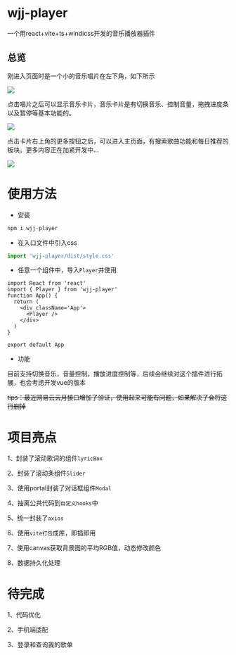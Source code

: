 # wjj-player
一个用react+vite+ts+windicss开发的音乐播放器插件

## 总览

刚进入页面时是一个小的音乐唱片在左下角，如下所示

![](https://img.jzsp66.xyz/github/1.png)

点击唱片之后可以显示音乐卡片，音乐卡片是有切换音乐、控制音量，拖拽进度条以及暂停等基本功能的。

![](https://img.jzsp66.xyz/github/2.png)

点击卡片右上角的更多按钮之后，可以进入主页面，有搜索歌曲功能和每日推荐的板块。更多内容正在加紧开发中...

![](https://img.jzsp66.xyz/github/3.png)


# 使用方法
- 安装
```js
npm i wjj-player
```

- 在入口文件中引入css

```js
import 'wjj-player/dist/style.css'
```

- 任意一个组件中，导入`Player`并使用

```tsx
import React from 'react'
import { Player } from 'wjj-player'
function App() {
  return (
    <div className='App'>
      <Player />
    </div>
  )
}

export default App
```

- 功能

目前支持切换音乐，音量控制，播放进度控制等，后续会继续对这个插件进行拓展，也会考虑开发vue的版本

~~tips：最近网易云云月接口增加了验证，使用起来可能有问题，如果解决了会将这行删掉~~

# 项目亮点

1、封装了滚动歌词的组件`lyricBox`

2、封装了滚动条组件`Slider`

3、使用portal封装了对话框组件`Modal`

4、抽离公共代码到`自定义hooks`中

5、统一封装了`axios`

6、使用`vite打包`成库，即插即用

7、使用canvas获取背景图的平均RGB值，动态修改颜色

8、数据持久化处理


# 待完成

1、代码优化

2、手机端适配

3、登录和查询我的歌单